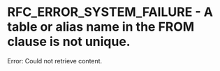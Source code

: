 # RFC_ERROR_SYSTEM_FAILURE - A table or alias name in the FROM clause is not unique.

Error: Could not retrieve content.